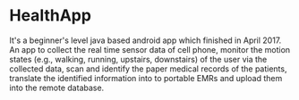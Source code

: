 # HealthApp
It's a beginner's level java based android app which finished in April 2017. An app to collect the real time sensor data of cell phone, monitor the motion states (e.g., walking, running, upstairs, downstairs) of the user via the collected data, scan and identify the paper medical records of the patients, translate the identified information into to portable EMRs and upload them into the remote database.

